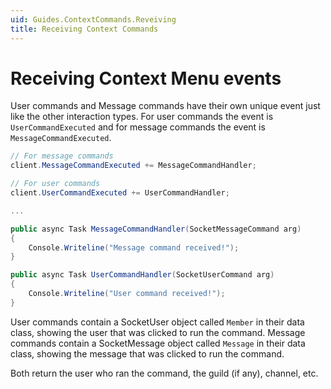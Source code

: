```yaml
---
uid: Guides.ContextCommands.Reveiving
title: Receiving Context Commands
---
```


# Receiving Context Menu events

User commands and Message commands have their own unique event just like the other interaction types. For user commands the event is `UserCommandExecuted` and for message commands the event is `MessageCommandExecuted`.

```cs
// For message commands
client.MessageCommandExecuted += MessageCommandHandler;

// For user commands
client.UserCommandExecuted += UserCommandHandler;

...

public async Task MessageCommandHandler(SocketMessageCommand arg)
{
    Console.Writeline("Message command received!");
}

public async Task UserCommandHandler(SocketUserCommand arg)
{
    Console.Writeline("User command received!");
}
```

User commands contain a SocketUser object called `Member` in their data class, showing the user that was clicked to run the command. 
Message commands contain a SocketMessage object called `Message` in their data class, showing the message that was clicked to run the command.

Both return the user who ran the command, the guild (if any), channel, etc.